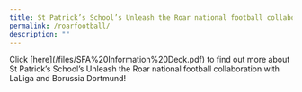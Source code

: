 ```yaml
---
title: St Patrick’s School’s Unleash the Roar national football collaboration
permalink: /roarfootball/
description: ""
---
```



Click \[here\](/files/SFA%20Information%20Deck.pdf) to find out more about St Patrick’s School’s Unleash the Roar national football collaboration with LaLiga and Borussia Dortmund!